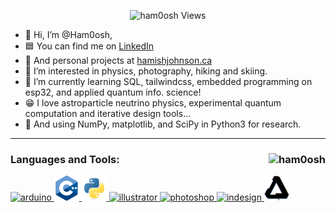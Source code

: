 <p align="center"> <img src="https://profile-counter.glitch.me/Ham0osh/count.svg" alt="ham0osh Views" />  </p>

- 👋 Hi, I’m @Ham0osh,
- 🟦 You can find me on [LinkedIn](https://linkedin.com/in/hamish-johnson-1ee7)
- 🕺 And personal projects at [hamishjohnson.ca](https://hamishjohnson.ca/)
- 👀 I’m interested in physics, photography, hiking and skiing.
- 🌱 I’m currently learning SQL, tailwindcss, embedded programming on esp32, and applied quantum info. science!
- 😁 I love astroparticle neutrino physics, experimental quantum computation and iterative design tools...
- 🌴 And using NumPy, matplotlib, and SciPy in Python3 for research.

---

<h3 align="left">Languages and Tools:<img align="right" src="https://github-readme-stats.vercel.app/api/top-langs?username=ham0osh&show_icons=true&locale=en&layout=compact" alt="ham0osh" /></h3><p align="left"> <a href="https://www.arduino.cc/" target="_blank"> <img src="https://cdn.worldvectorlogo.com/logos/arduino-1.svg" alt="arduino" width="40" height="40"/> </a>  <a href="https://www.w3schools.com/cpp/" target="_blank"> <img src="https://raw.githubusercontent.com/devicons/devicon/master/icons/cplusplus/cplusplus-original.svg" alt="cplusplus" width="40" height="40"/> </a><a href="https://www.python.org" target="_blank"> <img src="https://raw.githubusercontent.com/devicons/devicon/master/icons/python/python-original.svg" alt="python" width="40" height="40"/> </a> <a href="https://www.adobe.com/in/products/illustrator.html" target="_blank"> <img src="https://www.adobe.com/content/dam/cc/icons/illustrator.svg" alt="illustrator" width="40" height="40"/> </a> <a href="https://www.photoshop.com/en" target="_blank"> <img src="https://www.adobe.com/content/dam/cc/us/en/creativecloud/max2020/mnemonics/photoshop.svg" alt="photoshop" width="40" height="40"/> </a><a href="https://www.adobe.com/ca/products/indesign/free-trial-download.html" target="_blank"> <img src="https://www.adobe.com/content/dam/shared/images/product-icons/svg/indesign.svg" alt="indesign" width="40" height="40"/> </a><a href="https://affinity.serif.com/en-gb/" target="_blank"> <img src="https://raw.githubusercontent.com/Ham0osh/Ham0osh/299873910c1099af25ce77e2cc04a4947bbf36f5/cdnlogo_affinity.svg" alt="Affinity Design Suite" width="40" height="40"/> </a>
</p>

<!---  <a href="https://pytorch.org/" target="_blank"> <img src="https://www.vectorlogo.zone/logos/pytorch/pytorch-icon.svg" alt="pytorch" width="40" height="40"/> </a>
  <a href="https://grafana.com" target="_blank"> <img src="https://www.vectorlogo.zone/logos/grafana/grafana-icon.svg" alt="grafana" width="40" height="40"/> </a> 
  <a href="https://www.postgresql.org" target="_blank"> <img src="https://raw.githubusercontent.com/devicons/devicon/master/icons/postgresql/postgresql-original-wordmark.svg" alt="postgresql" width="40" height="40"/> <img src="https://www.vectorlogo.zone/logos/tailwindcss/tailwindcss-icon.svg" alt="tailwind" width="40" height="40"/> </a> --->

